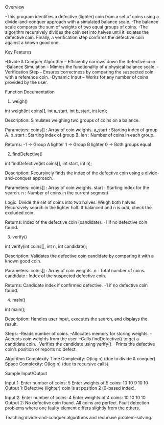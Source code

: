Overview

-This program identifies a defective (lighter) coin from a set of coins using a divide-and-conquer approach with a simulated balance scale.
-The balance scale compares the sum of weights of two equal groups of coins.
-The algorithm recursively divides the coin set into halves until it isolates the defective coin.
Finally, a verification step confirms the defective coin against a known good one.


Key Features

-Divide & Conquer Algorithm – Efficiently narrows down the defective coin.
-Balance Simulation – Mimics the functionality of a physical balance scale.
-Verification Step – Ensures correctness by comparing the suspected coin with a reference coin.
-Dynamic Input – Works for any number of coins provided by the user.


Function Documentation

1. weigh()

int weigh(int coins[], int a_start, int b_start, int len);

Description:
Simulates weighing two groups of coins on a balance.

Parameters:
coins[] : Array of coin weights.
a_start : Starting index of group A.
b_start : Starting index of group B.
len : Number of coins in each group.

Returns:
-1 → Group A lighter
1 → Group B lighter
0 → Both groups equal


2. findDefective()

int findDefective(int coins[], int start, int n);

Description:
Recursively finds the index of the defective coin using a divide-and-conquer approach.

Parameters:
coins[] : Array of coin weights.
start : Starting index for the search.
n : Number of coins in the current segment.

Logic:
Divide the set of coins into two halves.
Weigh both halves.
Recursively search in the lighter half.
If balanced and n is odd, check the excluded coin.

Returns:
Index of the defective coin (candidate).
-1 if no defective coin found.


3. verify()

int verify(int coins[], int n, int candidate);

Description:
Validates the defective coin candidate by comparing it with a known good coin.

Parameters:
coins[] : Array of coin weights.
n : Total number of coins.
candidate : Index of the suspected defective coin.

Returns:
Candidate index if confirmed defective.
-1 if no defective coin found.


4. main()

int main();

Description:
Handles user input, executes the search, and displays the result.

Steps:
-Reads number of coins.
-Allocates memory for storing weights.
-Accepts coin weights from the user.
-Calls findDefective() to get a candidate coin.
-Verifies the candidate using verify().
-Prints the defective coin’s position or reports no defect.

Algorithm Complexity
Time Complexity: O(log n) (due to divide & conquer).
Space Complexity: O(log n) (due to recursive calls).

Sample Input/Output

Input 1:
Enter number of coins: 5
Enter weights of 5 coins:
10 10 9 10 10
Output 1:
Defective (lighter) coin is at position 2 (0-based index).

Input 2:
Enter number of coins: 4
Enter weights of 4 coins:
10 10 10 10
Output 2:
No defective coin found. All coins are perfect.
Fault detection problems where one faulty element differs slightly from the others.

Teaching divide-and-conquer algorithms and recursive problem-solving.
